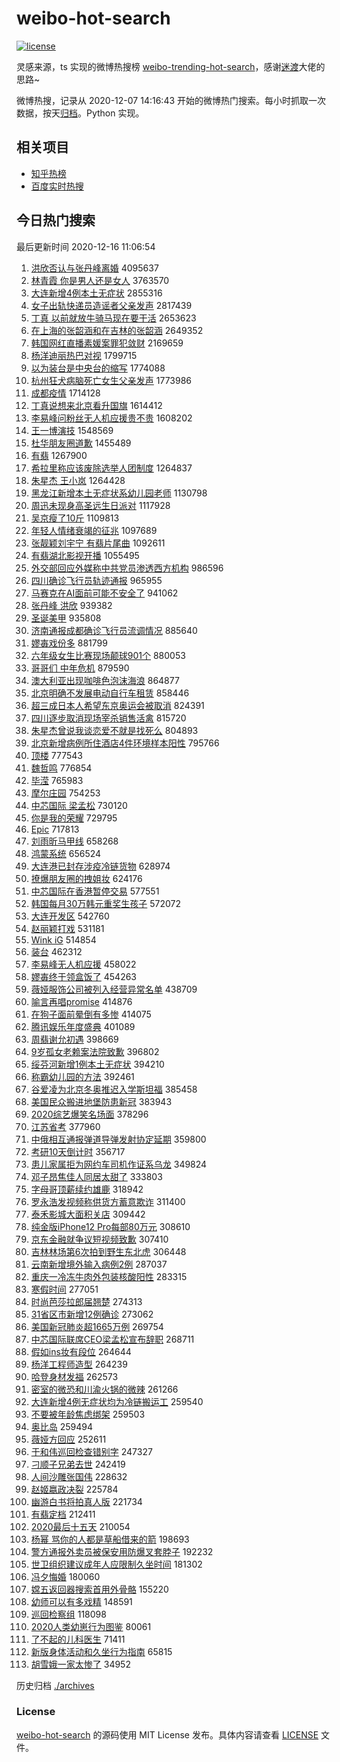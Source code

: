 # weibo-hot-search

[![license](https://img.shields.io/github/license/Arrackisarookie/weibo-hot-search)](https://github.com/Arrackisarookie/weibo-hot-search/blob/master/LICENSE)

灵感来源，ts 实现的微博热搜榜 [weibo-trending-hot-search](https://github.com/justjavac/weibo-trending-hot-search)，感谢[迷渡](https://github.com/justjavac)大佬的思路~

微博热搜，记录从 2020-12-07 14:16:43 开始的微博热门搜索。每小时抓取一次数据，按天[归档](./archives)。Python 实现。

## 相关项目
+ [知乎热榜](https://github.com/Arrackisarookie/zhihu-top-search)
+ [百度实时热搜](https://github.com/Arrackisarookie/baidu-hot-search)

## 今日热门搜索

<!-- Rank Begin -->

最后更新时间 2020-12-16 11:06:54

1. [洪欣否认与张丹峰离婚](https://s.weibo.com/weibo?q=%E6%B4%AA%E6%AC%A3%E5%90%A6%E8%AE%A4%E4%B8%8E%E5%BC%A0%E4%B8%B9%E5%B3%B0%E7%A6%BB%E5%A9%9A&Refer=top) 4095637
1. [林青霞 你是男人还是女人](https://s.weibo.com/weibo?q=%E6%9E%97%E9%9D%92%E9%9C%9E%20%E4%BD%A0%E6%98%AF%E7%94%B7%E4%BA%BA%E8%BF%98%E6%98%AF%E5%A5%B3%E4%BA%BA&Refer=top) 3763570
1. [大连新增4例本土无症状](https://s.weibo.com/weibo?q=%23%E5%A4%A7%E8%BF%9E%E6%96%B0%E5%A2%9E4%E4%BE%8B%E6%9C%AC%E5%9C%9F%E6%97%A0%E7%97%87%E7%8A%B6%23&Refer=top) 2855316
1. [女子出轨快递员造谣者父亲发声](https://s.weibo.com/weibo?q=%E5%A5%B3%E5%AD%90%E5%87%BA%E8%BD%A8%E5%BF%AB%E9%80%92%E5%91%98%E9%80%A0%E8%B0%A3%E8%80%85%E7%88%B6%E4%BA%B2%E5%8F%91%E5%A3%B0&Refer=top) 2817439
1. [丁真 以前就放牛骑马现在要干活](https://s.weibo.com/weibo?q=%E4%B8%81%E7%9C%9F%20%E4%BB%A5%E5%89%8D%E5%B0%B1%E6%94%BE%E7%89%9B%E9%AA%91%E9%A9%AC%E7%8E%B0%E5%9C%A8%E8%A6%81%E5%B9%B2%E6%B4%BB&Refer=top) 2653623
1. [在上海的张韶涵和在吉林的张韶涵](https://s.weibo.com/weibo?q=%23%E5%9C%A8%E4%B8%8A%E6%B5%B7%E7%9A%84%E5%BC%A0%E9%9F%B6%E6%B6%B5%E5%92%8C%E5%9C%A8%E5%90%89%E6%9E%97%E7%9A%84%E5%BC%A0%E9%9F%B6%E6%B6%B5%23&Refer=top) 2649352
1. [韩国网红直播素媛案罪犯敛财](https://s.weibo.com/weibo?q=%E9%9F%A9%E5%9B%BD%E7%BD%91%E7%BA%A2%E7%9B%B4%E6%92%AD%E7%B4%A0%E5%AA%9B%E6%A1%88%E7%BD%AA%E7%8A%AF%E6%95%9B%E8%B4%A2&Refer=top) 2169659
1. [杨洋迪丽热巴对视](https://s.weibo.com/weibo?q=%23%E6%9D%A8%E6%B4%8B%E8%BF%AA%E4%B8%BD%E7%83%AD%E5%B7%B4%E5%AF%B9%E8%A7%86%23&Refer=top) 1799715
1. [以为装台是中央台的缩写](https://s.weibo.com/weibo?q=%23%E4%BB%A5%E4%B8%BA%E8%A3%85%E5%8F%B0%E6%98%AF%E4%B8%AD%E5%A4%AE%E5%8F%B0%E7%9A%84%E7%BC%A9%E5%86%99%23&Refer=top) 1774088
1. [杭州狂犬病脑死亡女生父亲发声](https://s.weibo.com/weibo?q=%23%E6%9D%AD%E5%B7%9E%E7%8B%82%E7%8A%AC%E7%97%85%E8%84%91%E6%AD%BB%E4%BA%A1%E5%A5%B3%E7%94%9F%E7%88%B6%E4%BA%B2%E5%8F%91%E5%A3%B0%23&Refer=top) 1773986
1. [成都疫情](https://s.weibo.com/weibo?q=%E6%88%90%E9%83%BD%E7%96%AB%E6%83%85&Refer=top) 1714128
1. [丁真说想来北京看升国旗](https://s.weibo.com/weibo?q=%23%E4%B8%81%E7%9C%9F%E8%AF%B4%E6%83%B3%E6%9D%A5%E5%8C%97%E4%BA%AC%E7%9C%8B%E5%8D%87%E5%9B%BD%E6%97%97%23&Refer=top) 1614412
1. [李易峰问粉丝无人机应援贵不贵](https://s.weibo.com/weibo?q=%23%E6%9D%8E%E6%98%93%E5%B3%B0%E9%97%AE%E7%B2%89%E4%B8%9D%E6%97%A0%E4%BA%BA%E6%9C%BA%E5%BA%94%E6%8F%B4%E8%B4%B5%E4%B8%8D%E8%B4%B5%23&Refer=top) 1608202
1. [王一博演技](https://s.weibo.com/weibo?q=%E7%8E%8B%E4%B8%80%E5%8D%9A%E6%BC%94%E6%8A%80&Refer=top) 1548569
1. [杜华朋友圈道歉](https://s.weibo.com/weibo?q=%23%E6%9D%9C%E5%8D%8E%E6%9C%8B%E5%8F%8B%E5%9C%88%E9%81%93%E6%AD%89%23&Refer=top) 1455489
1. [有翡](https://s.weibo.com/weibo?q=%E6%9C%89%E7%BF%A1&Refer=top) 1267900
1. [希拉里称应该废除选举人团制度](https://s.weibo.com/weibo?q=%23%E5%B8%8C%E6%8B%89%E9%87%8C%E7%A7%B0%E5%BA%94%E8%AF%A5%E5%BA%9F%E9%99%A4%E9%80%89%E4%B8%BE%E4%BA%BA%E5%9B%A2%E5%88%B6%E5%BA%A6%23&Refer=top) 1264837
1. [朱星杰 王小岚](https://s.weibo.com/weibo?q=%E6%9C%B1%E6%98%9F%E6%9D%B0%20%E7%8E%8B%E5%B0%8F%E5%B2%9A&Refer=top) 1264428
1. [黑龙江新增本土无症状系幼儿园老师](https://s.weibo.com/weibo?q=%23%E9%BB%91%E9%BE%99%E6%B1%9F%E6%96%B0%E5%A2%9E%E6%9C%AC%E5%9C%9F%E6%97%A0%E7%97%87%E7%8A%B6%E7%B3%BB%E5%B9%BC%E5%84%BF%E5%9B%AD%E8%80%81%E5%B8%88%23&Refer=top) 1130798
1. [周迅未现身高圣远生日派对](https://s.weibo.com/weibo?q=%E5%91%A8%E8%BF%85%E6%9C%AA%E7%8E%B0%E8%BA%AB%E9%AB%98%E5%9C%A3%E8%BF%9C%E7%94%9F%E6%97%A5%E6%B4%BE%E5%AF%B9&Refer=top) 1117928
1. [吴京瘦了10斤](https://s.weibo.com/weibo?q=%E5%90%B4%E4%BA%AC%E7%98%A6%E4%BA%8610%E6%96%A4&Refer=top) 1109813
1. [年轻人情绪衰竭的征兆](https://s.weibo.com/weibo?q=%23%E5%B9%B4%E8%BD%BB%E4%BA%BA%E6%83%85%E7%BB%AA%E8%A1%B0%E7%AB%AD%E7%9A%84%E5%BE%81%E5%85%86%23&Refer=top) 1097689
1. [张靓颖刘宇宁 有翡片尾曲](https://s.weibo.com/weibo?q=%E5%BC%A0%E9%9D%93%E9%A2%96%E5%88%98%E5%AE%87%E5%AE%81%20%E6%9C%89%E7%BF%A1%E7%89%87%E5%B0%BE%E6%9B%B2&Refer=top) 1092611
1. [有翡湖北影视开播](https://s.weibo.com/weibo?q=%23%E6%9C%89%E7%BF%A1%E6%B9%96%E5%8C%97%E5%BD%B1%E8%A7%86%E5%BC%80%E6%92%AD%23&Refer=top) 1055495
1. [外交部回应外媒称中共党员渗透西方机构](https://s.weibo.com/weibo?q=%E5%A4%96%E4%BA%A4%E9%83%A8%E5%9B%9E%E5%BA%94%E5%A4%96%E5%AA%92%E7%A7%B0%E4%B8%AD%E5%85%B1%E5%85%9A%E5%91%98%E6%B8%97%E9%80%8F%E8%A5%BF%E6%96%B9%E6%9C%BA%E6%9E%84&Refer=top) 986596
1. [四川确诊飞行员轨迹通报](https://s.weibo.com/weibo?q=%23%E5%9B%9B%E5%B7%9D%E7%A1%AE%E8%AF%8A%E9%A3%9E%E8%A1%8C%E5%91%98%E8%BD%A8%E8%BF%B9%E9%80%9A%E6%8A%A5%23&Refer=top) 965955
1. [马赛克在AI面前可能不安全了](https://s.weibo.com/weibo?q=%23%E9%A9%AC%E8%B5%9B%E5%85%8B%E5%9C%A8AI%E9%9D%A2%E5%89%8D%E5%8F%AF%E8%83%BD%E4%B8%8D%E5%AE%89%E5%85%A8%E4%BA%86%23&Refer=top) 941062
1. [张丹峰 洪欣](https://s.weibo.com/weibo?q=%E5%BC%A0%E4%B8%B9%E5%B3%B0%20%E6%B4%AA%E6%AC%A3&Refer=top) 939382
1. [圣诞美甲](https://s.weibo.com/weibo?q=%E5%9C%A3%E8%AF%9E%E7%BE%8E%E7%94%B2&Refer=top) 935808
1. [济南通报成都确诊飞行员流调情况](https://s.weibo.com/weibo?q=%23%E6%B5%8E%E5%8D%97%E9%80%9A%E6%8A%A5%E6%88%90%E9%83%BD%E7%A1%AE%E8%AF%8A%E9%A3%9E%E8%A1%8C%E5%91%98%E6%B5%81%E8%B0%83%E6%83%85%E5%86%B5%23&Refer=top) 885640
1. [嫪毐戏份多](https://s.weibo.com/weibo?q=%23%E5%AB%AA%E6%AF%90%E6%88%8F%E4%BB%BD%E5%A4%9A%23&Refer=top) 881799
1. [六年级女生比赛现场颠球901个](https://s.weibo.com/weibo?q=%23%E5%85%AD%E5%B9%B4%E7%BA%A7%E5%A5%B3%E7%94%9F%E6%AF%94%E8%B5%9B%E7%8E%B0%E5%9C%BA%E9%A2%A0%E7%90%83901%E4%B8%AA%23&Refer=top) 880053
1. [哥哥们 中年危机](https://s.weibo.com/weibo?q=%E5%93%A5%E5%93%A5%E4%BB%AC%20%E4%B8%AD%E5%B9%B4%E5%8D%B1%E6%9C%BA&Refer=top) 879590
1. [澳大利亚出现咖啡色泡沫海浪](https://s.weibo.com/weibo?q=%E6%BE%B3%E5%A4%A7%E5%88%A9%E4%BA%9A%E5%87%BA%E7%8E%B0%E5%92%96%E5%95%A1%E8%89%B2%E6%B3%A1%E6%B2%AB%E6%B5%B7%E6%B5%AA&Refer=top) 864877
1. [北京明确不发展电动自行车租赁](https://s.weibo.com/weibo?q=%23%E5%8C%97%E4%BA%AC%E6%98%8E%E7%A1%AE%E4%B8%8D%E5%8F%91%E5%B1%95%E7%94%B5%E5%8A%A8%E8%87%AA%E8%A1%8C%E8%BD%A6%E7%A7%9F%E8%B5%81%23&Refer=top) 858446
1. [超三成日本人希望东京奥运会被取消](https://s.weibo.com/weibo?q=%23%E8%B6%85%E4%B8%89%E6%88%90%E6%97%A5%E6%9C%AC%E4%BA%BA%E5%B8%8C%E6%9C%9B%E4%B8%9C%E4%BA%AC%E5%A5%A5%E8%BF%90%E4%BC%9A%E8%A2%AB%E5%8F%96%E6%B6%88%23&Refer=top) 824391
1. [四川逐步取消现场宰杀销售活禽](https://s.weibo.com/weibo?q=%23%E5%9B%9B%E5%B7%9D%E9%80%90%E6%AD%A5%E5%8F%96%E6%B6%88%E7%8E%B0%E5%9C%BA%E5%AE%B0%E6%9D%80%E9%94%80%E5%94%AE%E6%B4%BB%E7%A6%BD%23&Refer=top) 815720
1. [朱星杰曾说我谈恋爱不就是找死么](https://s.weibo.com/weibo?q=%E6%9C%B1%E6%98%9F%E6%9D%B0%E6%9B%BE%E8%AF%B4%E6%88%91%E8%B0%88%E6%81%8B%E7%88%B1%E4%B8%8D%E5%B0%B1%E6%98%AF%E6%89%BE%E6%AD%BB%E4%B9%88&Refer=top) 804893
1. [北京新增病例所住酒店4件环境样本阳性](https://s.weibo.com/weibo?q=%E5%8C%97%E4%BA%AC%E6%96%B0%E5%A2%9E%E7%97%85%E4%BE%8B%E6%89%80%E4%BD%8F%E9%85%92%E5%BA%974%E4%BB%B6%E7%8E%AF%E5%A2%83%E6%A0%B7%E6%9C%AC%E9%98%B3%E6%80%A7&Refer=top) 795766
1. [顶楼](https://s.weibo.com/weibo?q=%E9%A1%B6%E6%A5%BC&Refer=top) 777543
1. [魏哲鸣](https://s.weibo.com/weibo?q=%E9%AD%8F%E5%93%B2%E9%B8%A3&Refer=top) 776854
1. [毕滢](https://s.weibo.com/weibo?q=%E6%AF%95%E6%BB%A2&Refer=top) 765983
1. [摩尔庄园](https://s.weibo.com/weibo?q=%E6%91%A9%E5%B0%94%E5%BA%84%E5%9B%AD&Refer=top) 754253
1. [中芯国际 梁孟松](https://s.weibo.com/weibo?q=%E4%B8%AD%E8%8A%AF%E5%9B%BD%E9%99%85%20%E6%A2%81%E5%AD%9F%E6%9D%BE&Refer=top) 730120
1. [你是我的荣耀](https://s.weibo.com/weibo?q=%E4%BD%A0%E6%98%AF%E6%88%91%E7%9A%84%E8%8D%A3%E8%80%80&Refer=top) 729795
1. [Epic](https://s.weibo.com/weibo?q=Epic&Refer=top) 717813
1. [刘雨昕马甲线](https://s.weibo.com/weibo?q=%E5%88%98%E9%9B%A8%E6%98%95%E9%A9%AC%E7%94%B2%E7%BA%BF&Refer=top) 658268
1. [鸿蒙系统](https://s.weibo.com/weibo?q=%E9%B8%BF%E8%92%99%E7%B3%BB%E7%BB%9F&Refer=top) 656524
1. [大连港已封存涉疫冷链货物](https://s.weibo.com/weibo?q=%23%E5%A4%A7%E8%BF%9E%E6%B8%AF%E5%B7%B2%E5%B0%81%E5%AD%98%E6%B6%89%E7%96%AB%E5%86%B7%E9%93%BE%E8%B4%A7%E7%89%A9%23&Refer=top) 628974
1. [撩爆朋友圈的拽姐妆](https://s.weibo.com/weibo?q=%23%E6%92%A9%E7%88%86%E6%9C%8B%E5%8F%8B%E5%9C%88%E7%9A%84%E6%8B%BD%E5%A7%90%E5%A6%86%23&Refer=top) 624176
1. [中芯国际在香港暂停交易](https://s.weibo.com/weibo?q=%E4%B8%AD%E8%8A%AF%E5%9B%BD%E9%99%85%E5%9C%A8%E9%A6%99%E6%B8%AF%E6%9A%82%E5%81%9C%E4%BA%A4%E6%98%93&Refer=top) 577551
1. [韩国每月30万韩元重奖生孩子](https://s.weibo.com/weibo?q=%E9%9F%A9%E5%9B%BD%E6%AF%8F%E6%9C%8830%E4%B8%87%E9%9F%A9%E5%85%83%E9%87%8D%E5%A5%96%E7%94%9F%E5%AD%A9%E5%AD%90&Refer=top) 572072
1. [大连开发区](https://s.weibo.com/weibo?q=%E5%A4%A7%E8%BF%9E%E5%BC%80%E5%8F%91%E5%8C%BA&Refer=top) 542760
1. [赵丽颖打戏](https://s.weibo.com/weibo?q=%E8%B5%B5%E4%B8%BD%E9%A2%96%E6%89%93%E6%88%8F&Refer=top) 531181
1. [Wink iG](https://s.weibo.com/weibo?q=Wink%20iG&Refer=top) 514854
1. [装台](https://s.weibo.com/weibo?q=%E8%A3%85%E5%8F%B0&Refer=top) 462312
1. [李易峰无人机应援](https://s.weibo.com/weibo?q=%23%E6%9D%8E%E6%98%93%E5%B3%B0%E6%97%A0%E4%BA%BA%E6%9C%BA%E5%BA%94%E6%8F%B4%23&Refer=top) 458022
1. [嫪毐终于领盒饭了](https://s.weibo.com/weibo?q=%E5%AB%AA%E6%AF%90%E7%BB%88%E4%BA%8E%E9%A2%86%E7%9B%92%E9%A5%AD%E4%BA%86&Refer=top) 454263
1. [薇娅服饰公司被列入经营异常名单](https://s.weibo.com/weibo?q=%23%E8%96%87%E5%A8%85%E6%9C%8D%E9%A5%B0%E5%85%AC%E5%8F%B8%E8%A2%AB%E5%88%97%E5%85%A5%E7%BB%8F%E8%90%A5%E5%BC%82%E5%B8%B8%E5%90%8D%E5%8D%95%23&Refer=top) 438709
1. [喻言再唱promise](https://s.weibo.com/weibo?q=%23%E5%96%BB%E8%A8%80%E5%86%8D%E5%94%B1promise%23&Refer=top) 414876
1. [在狗子面前晕倒有多惨](https://s.weibo.com/weibo?q=%23%E5%9C%A8%E7%8B%97%E5%AD%90%E9%9D%A2%E5%89%8D%E6%99%95%E5%80%92%E6%9C%89%E5%A4%9A%E6%83%A8%23&Refer=top) 414075
1. [腾讯娱乐年度盛典](https://s.weibo.com/weibo?q=%23%E8%85%BE%E8%AE%AF%E5%A8%B1%E4%B9%90%E5%B9%B4%E5%BA%A6%E7%9B%9B%E5%85%B8%23&Refer=top) 401089
1. [周翡谢允初遇](https://s.weibo.com/weibo?q=%23%E5%91%A8%E7%BF%A1%E8%B0%A2%E5%85%81%E5%88%9D%E9%81%87%23&Refer=top) 398669
1. [9岁孤女老赖案法院致歉](https://s.weibo.com/weibo?q=9%E5%B2%81%E5%AD%A4%E5%A5%B3%E8%80%81%E8%B5%96%E6%A1%88%E6%B3%95%E9%99%A2%E8%87%B4%E6%AD%89&Refer=top) 396802
1. [绥芬河新增1例本土无症状](https://s.weibo.com/weibo?q=%23%E7%BB%A5%E8%8A%AC%E6%B2%B3%E6%96%B0%E5%A2%9E1%E4%BE%8B%E6%9C%AC%E5%9C%9F%E6%97%A0%E7%97%87%E7%8A%B6%23&Refer=top) 394210
1. [称霸幼儿园的方法](https://s.weibo.com/weibo?q=%23%E7%A7%B0%E9%9C%B8%E5%B9%BC%E5%84%BF%E5%9B%AD%E7%9A%84%E6%96%B9%E6%B3%95%23&Refer=top) 392461
1. [谷爱凌为北京冬奥推迟入学斯坦福](https://s.weibo.com/weibo?q=%23%E8%B0%B7%E7%88%B1%E5%87%8C%E4%B8%BA%E5%8C%97%E4%BA%AC%E5%86%AC%E5%A5%A5%E6%8E%A8%E8%BF%9F%E5%85%A5%E5%AD%A6%E6%96%AF%E5%9D%A6%E7%A6%8F%23&Refer=top) 385458
1. [美国民众搬进地堡防患新冠](https://s.weibo.com/weibo?q=%23%E7%BE%8E%E5%9B%BD%E6%B0%91%E4%BC%97%E6%90%AC%E8%BF%9B%E5%9C%B0%E5%A0%A1%E9%98%B2%E6%82%A3%E6%96%B0%E5%86%A0%23&Refer=top) 383943
1. [2020综艺爆笑名场面](https://s.weibo.com/weibo?q=2020%E7%BB%BC%E8%89%BA%E7%88%86%E7%AC%91%E5%90%8D%E5%9C%BA%E9%9D%A2&Refer=top) 378296
1. [江苏省考](https://s.weibo.com/weibo?q=%E6%B1%9F%E8%8B%8F%E7%9C%81%E8%80%83&Refer=top) 377960
1. [中俄相互通报弹道导弹发射协定延期](https://s.weibo.com/weibo?q=%23%E4%B8%AD%E4%BF%84%E7%9B%B8%E4%BA%92%E9%80%9A%E6%8A%A5%E5%BC%B9%E9%81%93%E5%AF%BC%E5%BC%B9%E5%8F%91%E5%B0%84%E5%8D%8F%E5%AE%9A%E5%BB%B6%E6%9C%9F%23&Refer=top) 359800
1. [考研10天倒计时](https://s.weibo.com/weibo?q=%23%E8%80%83%E7%A0%9410%E5%A4%A9%E5%80%92%E8%AE%A1%E6%97%B6%23&Refer=top) 356717
1. [患儿家属拒为网约车司机作证系乌龙](https://s.weibo.com/weibo?q=%23%E6%82%A3%E5%84%BF%E5%AE%B6%E5%B1%9E%E6%8B%92%E4%B8%BA%E7%BD%91%E7%BA%A6%E8%BD%A6%E5%8F%B8%E6%9C%BA%E4%BD%9C%E8%AF%81%E7%B3%BB%E4%B9%8C%E9%BE%99%23&Refer=top) 349824
1. [邓子昂焦佳人同居太甜了](https://s.weibo.com/weibo?q=%23%E9%82%93%E5%AD%90%E6%98%82%E7%84%A6%E4%BD%B3%E4%BA%BA%E5%90%8C%E5%B1%85%E5%A4%AA%E7%94%9C%E4%BA%86%23&Refer=top) 333803
1. [字母哥顶薪续约雄鹿](https://s.weibo.com/weibo?q=%23%E5%AD%97%E6%AF%8D%E5%93%A5%E9%A1%B6%E8%96%AA%E7%BB%AD%E7%BA%A6%E9%9B%84%E9%B9%BF%23&Refer=top) 318942
1. [罗永浩发视频称供货方蓄意欺诈](https://s.weibo.com/weibo?q=%23%E7%BD%97%E6%B0%B8%E6%B5%A9%E5%8F%91%E8%A7%86%E9%A2%91%E7%A7%B0%E4%BE%9B%E8%B4%A7%E6%96%B9%E8%93%84%E6%84%8F%E6%AC%BA%E8%AF%88%23&Refer=top) 311400
1. [泰禾影城大面积关店](https://s.weibo.com/weibo?q=%23%E6%B3%B0%E7%A6%BE%E5%BD%B1%E5%9F%8E%E5%A4%A7%E9%9D%A2%E7%A7%AF%E5%85%B3%E5%BA%97%23&Refer=top) 309442
1. [纯金版iPhone12 Pro每部80万元](https://s.weibo.com/weibo?q=%E7%BA%AF%E9%87%91%E7%89%88iPhone12%20Pro%E6%AF%8F%E9%83%A880%E4%B8%87%E5%85%83&Refer=top) 308610
1. [京东金融就争议短视频致歉](https://s.weibo.com/weibo?q=%E4%BA%AC%E4%B8%9C%E9%87%91%E8%9E%8D%E5%B0%B1%E4%BA%89%E8%AE%AE%E7%9F%AD%E8%A7%86%E9%A2%91%E8%87%B4%E6%AD%89&Refer=top) 307410
1. [吉林林场第6次拍到野生东北虎](https://s.weibo.com/weibo?q=%E5%90%89%E6%9E%97%E6%9E%97%E5%9C%BA%E7%AC%AC6%E6%AC%A1%E6%8B%8D%E5%88%B0%E9%87%8E%E7%94%9F%E4%B8%9C%E5%8C%97%E8%99%8E&Refer=top) 306448
1. [云南新增境外输入病例2例](https://s.weibo.com/weibo?q=%E4%BA%91%E5%8D%97%E6%96%B0%E5%A2%9E%E5%A2%83%E5%A4%96%E8%BE%93%E5%85%A5%E7%97%85%E4%BE%8B2%E4%BE%8B&Refer=top) 287037
1. [重庆一冷冻牛肉外包装核酸阳性](https://s.weibo.com/weibo?q=%23%E9%87%8D%E5%BA%86%E4%B8%80%E5%86%B7%E5%86%BB%E7%89%9B%E8%82%89%E5%A4%96%E5%8C%85%E8%A3%85%E6%A0%B8%E9%85%B8%E9%98%B3%E6%80%A7%23&Refer=top) 283315
1. [寒假时间](https://s.weibo.com/weibo?q=%E5%AF%92%E5%81%87%E6%97%B6%E9%97%B4&Refer=top) 277051
1. [时尚芭莎拉郎届翘楚](https://s.weibo.com/weibo?q=%23%E6%97%B6%E5%B0%9A%E8%8A%AD%E8%8E%8E%E6%8B%89%E9%83%8E%E5%B1%8A%E7%BF%98%E6%A5%9A%23&Refer=top) 274313
1. [31省区市新增12例确诊](https://s.weibo.com/weibo?q=%2331%E7%9C%81%E5%8C%BA%E5%B8%82%E6%96%B0%E5%A2%9E12%E4%BE%8B%E7%A1%AE%E8%AF%8A%23&Refer=top) 273062
1. [美国新冠肺炎超1665万例](https://s.weibo.com/weibo?q=%23%E7%BE%8E%E5%9B%BD%E6%96%B0%E5%86%A0%E8%82%BA%E7%82%8E%E8%B6%851665%E4%B8%87%E4%BE%8B%23&Refer=top) 269754
1. [中芯国际联席CEO梁孟松宣布辞职](https://s.weibo.com/weibo?q=%E4%B8%AD%E8%8A%AF%E5%9B%BD%E9%99%85%E8%81%94%E5%B8%ADCEO%E6%A2%81%E5%AD%9F%E6%9D%BE%E5%AE%A3%E5%B8%83%E8%BE%9E%E8%81%8C&Refer=top) 268711
1. [假如ins妆有段位](https://s.weibo.com/weibo?q=%23%E5%81%87%E5%A6%82ins%E5%A6%86%E6%9C%89%E6%AE%B5%E4%BD%8D%23&Refer=top) 264644
1. [杨洋工程师造型](https://s.weibo.com/weibo?q=%23%E6%9D%A8%E6%B4%8B%E5%B7%A5%E7%A8%8B%E5%B8%88%E9%80%A0%E5%9E%8B%23&Refer=top) 264239
1. [哈登身材发福](https://s.weibo.com/weibo?q=%E5%93%88%E7%99%BB%E8%BA%AB%E6%9D%90%E5%8F%91%E7%A6%8F&Refer=top) 262573
1. [密室的微恐和川渝火锅的微辣](https://s.weibo.com/weibo?q=%23%E5%AF%86%E5%AE%A4%E7%9A%84%E5%BE%AE%E6%81%90%E5%92%8C%E5%B7%9D%E6%B8%9D%E7%81%AB%E9%94%85%E7%9A%84%E5%BE%AE%E8%BE%A3%23&Refer=top) 261266
1. [大连新增4例无症状均为冷链搬运工](https://s.weibo.com/weibo?q=%23%E5%A4%A7%E8%BF%9E%E6%96%B0%E5%A2%9E4%E4%BE%8B%E6%97%A0%E7%97%87%E7%8A%B6%E5%9D%87%E4%B8%BA%E5%86%B7%E9%93%BE%E6%90%AC%E8%BF%90%E5%B7%A5%23&Refer=top) 259540
1. [不要被年龄焦虑绑架](https://s.weibo.com/weibo?q=%23%E4%B8%8D%E8%A6%81%E8%A2%AB%E5%B9%B4%E9%BE%84%E7%84%A6%E8%99%91%E7%BB%91%E6%9E%B6%23&Refer=top) 259503
1. [奥比岛](https://s.weibo.com/weibo?q=%E5%A5%A5%E6%AF%94%E5%B2%9B&Refer=top) 259494
1. [薇娅方回应](https://s.weibo.com/weibo?q=%E8%96%87%E5%A8%85%E6%96%B9%E5%9B%9E%E5%BA%94&Refer=top) 252611
1. [于和伟巡回检查错别字](https://s.weibo.com/weibo?q=%23%E4%BA%8E%E5%92%8C%E4%BC%9F%E5%B7%A1%E5%9B%9E%E6%A3%80%E6%9F%A5%E9%94%99%E5%88%AB%E5%AD%97%23&Refer=top) 247327
1. [刁顺子兄弟去世](https://s.weibo.com/weibo?q=%23%E5%88%81%E9%A1%BA%E5%AD%90%E5%85%84%E5%BC%9F%E5%8E%BB%E4%B8%96%23&Refer=top) 242419
1. [人间沙雕张国伟](https://s.weibo.com/weibo?q=%23%E4%BA%BA%E9%97%B4%E6%B2%99%E9%9B%95%E5%BC%A0%E5%9B%BD%E4%BC%9F%23&Refer=top) 228632
1. [赵姬嬴政决裂](https://s.weibo.com/weibo?q=%23%E8%B5%B5%E5%A7%AC%E5%AC%B4%E6%94%BF%E5%86%B3%E8%A3%82%23&Refer=top) 225784
1. [幽游白书将拍真人版](https://s.weibo.com/weibo?q=%E5%B9%BD%E6%B8%B8%E7%99%BD%E4%B9%A6%E5%B0%86%E6%8B%8D%E7%9C%9F%E4%BA%BA%E7%89%88&Refer=top) 221734
1. [有翡定档](https://s.weibo.com/weibo?q=%23%E6%9C%89%E7%BF%A1%E5%AE%9A%E6%A1%A3%23&Refer=top) 212411
1. [2020最后十五天](https://s.weibo.com/weibo?q=%232020%E6%9C%80%E5%90%8E%E5%8D%81%E4%BA%94%E5%A4%A9%23&Refer=top) 210054
1. [杨幂 骂你的人都是草船借来的箭](https://s.weibo.com/weibo?q=%E6%9D%A8%E5%B9%82%20%E9%AA%82%E4%BD%A0%E7%9A%84%E4%BA%BA%E9%83%BD%E6%98%AF%E8%8D%89%E8%88%B9%E5%80%9F%E6%9D%A5%E7%9A%84%E7%AE%AD&Refer=top) 198693
1. [警方通报外卖员被保安用防爆叉套脖子](https://s.weibo.com/weibo?q=%E8%AD%A6%E6%96%B9%E9%80%9A%E6%8A%A5%E5%A4%96%E5%8D%96%E5%91%98%E8%A2%AB%E4%BF%9D%E5%AE%89%E7%94%A8%E9%98%B2%E7%88%86%E5%8F%89%E5%A5%97%E8%84%96%E5%AD%90&Refer=top) 192232
1. [世卫组织建议成年人应限制久坐时间](https://s.weibo.com/weibo?q=%23%E4%B8%96%E5%8D%AB%E7%BB%84%E7%BB%87%E5%BB%BA%E8%AE%AE%E6%88%90%E5%B9%B4%E4%BA%BA%E5%BA%94%E9%99%90%E5%88%B6%E4%B9%85%E5%9D%90%E6%97%B6%E9%97%B4%23&Refer=top) 181302
1. [冯夕悔婚](https://s.weibo.com/weibo?q=%23%E5%86%AF%E5%A4%95%E6%82%94%E5%A9%9A%23&Refer=top) 180060
1. [嫦五返回器搜索首用外骨骼](https://s.weibo.com/weibo?q=%E5%AB%A6%E4%BA%94%E8%BF%94%E5%9B%9E%E5%99%A8%E6%90%9C%E7%B4%A2%E9%A6%96%E7%94%A8%E5%A4%96%E9%AA%A8%E9%AA%BC&Refer=top) 155220
1. [幼师可以有多戏精](https://s.weibo.com/weibo?q=%23%E5%B9%BC%E5%B8%88%E5%8F%AF%E4%BB%A5%E6%9C%89%E5%A4%9A%E6%88%8F%E7%B2%BE%23&Refer=top) 148591
1. [巡回检察组](https://s.weibo.com/weibo?q=%E5%B7%A1%E5%9B%9E%E6%A3%80%E5%AF%9F%E7%BB%84&Refer=top) 118098
1. [2020人类幼崽行为图鉴](https://s.weibo.com/weibo?q=%232020%E4%BA%BA%E7%B1%BB%E5%B9%BC%E5%B4%BD%E8%A1%8C%E4%B8%BA%E5%9B%BE%E9%89%B4%23&Refer=top) 80061
1. [了不起的儿科医生](https://s.weibo.com/weibo?q=%E4%BA%86%E4%B8%8D%E8%B5%B7%E7%9A%84%E5%84%BF%E7%A7%91%E5%8C%BB%E7%94%9F&Refer=top) 71411
1. [新版身体活动和久坐行为指南](https://s.weibo.com/weibo?q=%23%E6%96%B0%E7%89%88%E8%BA%AB%E4%BD%93%E6%B4%BB%E5%8A%A8%E5%92%8C%E4%B9%85%E5%9D%90%E8%A1%8C%E4%B8%BA%E6%8C%87%E5%8D%97%23&Refer=top) 65815
1. [胡雪娥一家太惨了](https://s.weibo.com/weibo?q=%23%E8%83%A1%E9%9B%AA%E5%A8%A5%E4%B8%80%E5%AE%B6%E5%A4%AA%E6%83%A8%E4%BA%86%23&Refer=top) 34952
<!-- Rank End -->

历史归档 [./archives](./archives)

### License

[weibo-hot-search](https://github.com/Arrackisarookie/weibo-hot-search) 的源码使用 MIT License 发布。具体内容请查看 [LICENSE](./LICENSE) 文件。

